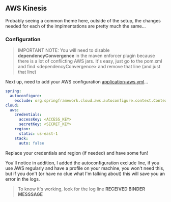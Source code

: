 ## AWS Kinesis

Probably seeing a common theme here, outside of the setup, the changes needed for each of the implmentations 
are pretty much the same...

### Configuration

> IMPORTANT NOTE: You will need to disable **dependencyConvergence** in the maven enforcer plugin
> because there is a lot of conflicting AWS jars.  It's easy, just go to the pom.xml
> and find &lt;dependencyConvergence&gt; and remove that line (and just that line)

Next up, need to add your AWS configuration [application-aws.yml](../src/main/resources/application-aws.yml)...

```yaml
spring:
  autoconfigure:
    exclude: org.springframework.cloud.aws.autoconfigure.context.ContextInstanceDataAutoConfiguration
cloud:
  aws:
    credentials:
      accessKey: <ACCESS_KEY>
      secretKey: <SECRET_KEY>
    region:
      static: us-east-1
    stack:
      auto: false
```

Replace your credentials and region (if needed) and have some fun!

You'll notice in addition, I added the autoconfiguration exclude line, if you use AWS regularly and have a profile 
on your machine, you won't need this, but if you don't (or have no clue what I'm talking about) this will save you an error 
in the logs.

> To know it's working, look for the log line **RECEIVED BINDER MESSSAGE**